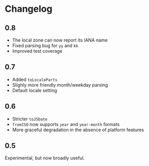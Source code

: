 # Changelog

## 0.8

 * The local zone can now report its IANA name
 * Fixed parsing bug for `yy` and `kk`
 * Improved test coverage

## 0.7

 * Added `toLocaleParts`
 * Slighly more friendly month/weekday parsing
 * Default locale setting

## 0.6

 * Stricter `toJSDate`
 * `fromISO` now supports `year` and `year-month` formats
 * More graceful degradation in the absence of platform features

## 0.5

Experimental, but now broadly useful.
